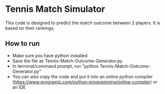 # Tennis Match Simulator
This code is designed to predict the match outcome between 2 players. It is based on their rankings.

## How to run
- Make sure you have python installed
- Save the file as Tennis-Match-Outcome-Generator.py
- In terminal/command prompt, run "python Tennis-Match-Outcome-Generator.py"
- You can also copy the code and put it into an online python compiler (https://www.programiz.com/python-programming/online-compiler) or an IDE
